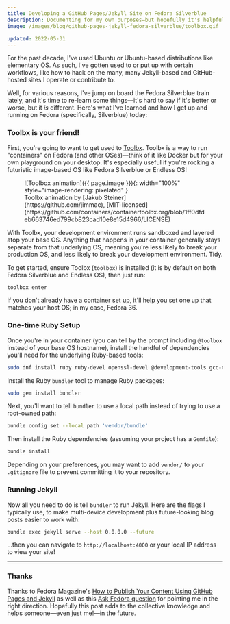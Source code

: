 ```yaml
---
title: Developing a GitHub Pages/Jekyll Site on Fedora Silverblue
description: Documenting for my own purposes—but hopefully it's helpful!
image: /images/blog/github-pages-jekyll-fedora-silverblue/toolbox.gif

updated: 2022-05-31
---
```


For the past decade, I've used Ubuntu or Ubuntu-based distributions like
elementary OS. As such, I've gotten used to or put up with certain workflows,
like how to hack on the many, many Jekyll-based and GitHub-hosted sites I
operate or contribute to.

Well, for various reasons, I've jump on board the Fedora Silverblue train
lately, and it's time to re-learn some things—it's hard to say if it's better
or worse, but it _is_ different. Here's what I've learned and how I get up and
running on Fedora (specifically, Silverblue) today:

### Toolbx is your friend!

First, you're going to want to get used to [Toolbx](https://containertoolbx.org/).
Toolbx is a way to run "containers" on Fedora (and other OSes)—think of it like 
Docker but for your own playground on your desktop. It's especially useful if 
you're rocking a futuristic image-based OS like Fedora Silverblue or Endless OS!

<figure markdown="1">
![Toolbox animation]({{ page.image }}){: width="100%" style="image-rendering: pixelated" }
<figcaption markdown="1">
Toolbx animation by [Jakub Steiner](https://github.com/jimmac), [MIT-licensed](https://github.com/containers/containertoolbx.org/blob/1ff0dfdeb663746ed799cb823cad10e8e15d4966/LICENSE)
</figcaption>
</figure>

With Toolbx, your development environment runs sandboxed and layered atop your
base OS. Anything that happens in your container generally stays separate from
that underlying OS, meaning you're less likely to break your production OS, and
less likely to break your development environment. Tidy.

To get started, ensure Toolbx (`toolbox`) is installed (it is by default on both
Fedora Silverblue and Endless OS), then just run:

```sh
toolbox enter
```

If you don't already have a container set up, it'll help you set one up that
matches your host OS; in my case, Fedora 36.

### One-time Ruby Setup

Once you're in your container (you can tell by the prompt including `@toolbox`
instead of your base OS hostname), install the handful of dependencies you'll
need for the underlying Ruby-based tools:

```sh
sudo dnf install ruby ruby-devel openssl-devel @development-tools gcc-c++
```

Install the Ruby `bundler` tool to manage Ruby packages:

```sh
sudo gem install bundler
```

Next, you'll want to tell `bundler` to use a local path instead of trying to use
a root-owned path:

```sh
bundle config set --local path 'vendor/bundle'
```

Then install the Ruby dependencies (assuming your project has a `Gemfile`):

```sh
bundle install
```

Depending on your preferences, you may want to add `vendor/` to your 
`.gitignore` file to prevent committing it to your repository.

### Running Jekyll

Now all you need to do is tell `bundler` to run Jekyll. Here are the flags I
typically use, to make multi-device development plus future-looking blog posts
easier to work with:

```sh
bundle exec jekyll serve --host 0.0.0.0 --future
```

…then you can navigate to `http://localhost:4000` or your local IP address to view
your site!

---

### Thanks

Thanks to Fedora Magazine's [How to Publish Your Content Using GitHub Pages and
Jekyll](https://fedoramagazine.org/how-to-publish-your-content-using-github-pages-and-jekyll/)
as well as this [Ask Fedora question](https://ask.fedoraproject.org/t/problems-with-ruby-in-fedora-36/21514)
for pointing me in the right direction. Hopefully this post adds to the
collective knowledge and helps someone—even just me!—in the future.
